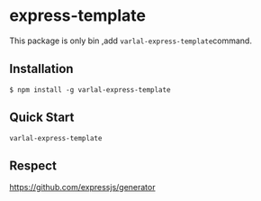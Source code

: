 # express-template

This package is only bin ,add `varlal-express-template`command.

## Installation
```
$ npm install -g varlal-express-template
```

## Quick Start
```
varlal-express-template
```

## Respect
https://github.com/expressjs/generator
